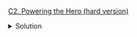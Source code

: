 [C2. Powering the Hero (hard version)](https://codeforces.com/contest/1800/problem/C2)

<details><summary>Solution</summary>

![](../../../assets/1800C2.png)

</details>
